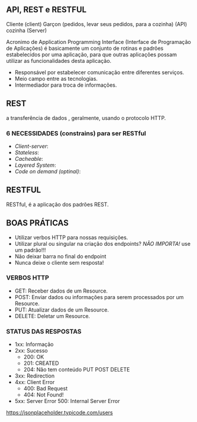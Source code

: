 ## API, REST e RESTFUL

Cliente (client)
Garçon (pedidos, levar seus pedidos, para a cozinha) (API)
cozinha (Server)

Acronimo de Application Programming Interface (Interface de Programação de Aplicações) é basicamente um conjunto de rotinas e padrões estabelecidos por uma aplicação, para que outras aplicações possam utilizar as funcionalidades desta aplicação.

- Responsável por estabelecer comunicação entre diferentes serviços.
- Meio campo entre as tecnologias.
- Intermediador para troca de informações.

## REST
a transferência de dados , geralmente, usando o protocolo HTTP.

### 6 NECESSIDADES (constrains) para ser RESTful

- _Client-server_:
- _Stateless_:
- _Cacheable_:
- _Layered System_:
- _Code on demand (optinal)_:

## RESTFUL

RESTful, é a aplicação dos padrões REST.

## BOAS PRÁTICAS

- Utilizar verbos HTTP para nossas requisições.
- Utilizar plural ou singular na criação dos endpoints? _NÃO IMPORTA!_ use um padrão!!!
- Não deixar barra no final do endpoint
- Nunca deixe o cliente sem resposta!

### VERBOS HTTP

- GET: Receber dados de um Resource.
- POST: Enviar dados ou informações para serem processados por um Resource.
- PUT: Atualizar dados de um Resource.
- DELETE: Deletar um Resource.

### STATUS DAS RESPOSTAS

- 1xx: Informação
- 2xx: Sucesso
   - 200: OK
   - 201: CREATED
   - 204: Não tem conteúdo PUT POST DELETE
- 3xx: Redirection
- 4xx: Client Error
   - 400: Bad Request
   - 404: Not Found!
- 5xx: Server Error
   500: Internal Server Error

https://jsonplaceholder.typicode.com/users